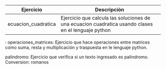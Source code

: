 |Ejercicio|Descripción|
|---------|-----------|
|ecuacion_cuadratica|Ejercicio que calcula las soluciones de una ecuacion cuadratica usando clases en el lenguaje python|
: 
operaciones_matrices: Ejercicio que hace operaciones entre matrices como suma, resta y multiplicación y traspuesta en le lenguaje python.

palindromo: Ejercicio que verifica si un texto ingresado es palindromo.
Conversion: romanos
